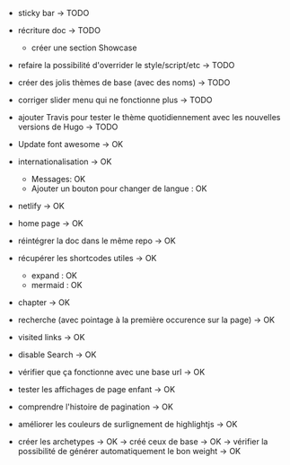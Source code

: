 - sticky bar -> TODO
- récriture doc -> TODO
    - créer une section Showcase
- refaire la possibilité d'overrider le style/script/etc -> TODO
- créer des jolis thèmes de base (avec des noms) -> TODO
- corriger slider menu qui ne fonctionne plus -> TODO
- ajouter Travis pour tester le thème quotidiennement avec les nouvelles versions de Hugo -> TODO

- Update font awesome -> OK
- internationalisation -> OK
    - Messages: OK
    - Ajouter un bouton pour changer de langue : OK
- netlify -> OK
- home page -> OK
- réintégrer la doc dans le même repo -> OK
- récupérer les shortcodes utiles -> OK
    - expand : OK
    - mermaid : OK
- chapter -> OK
- recherche (avec pointage à la première occurence sur la page) -> OK
- visited links -> OK
- disable Search -> OK
- vérifier que ça fonctionne avec une base url -> OK
- tester les affichages de page enfant -> OK
- comprendre l'histoire de pagination -> OK
- améliorer les couleurs de surlignement de highlightjs -> OK
- créer les archetypes -> OK
    -> créé ceux de base -> OK
    -> vérifier la possibilité de générer automatiquement le bon weight -> OK
